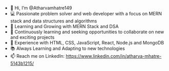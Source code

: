 - 👋 Hi, I’m @Atharvamhatre149 
- 💻 Passionate problem solver and web developer with a focus on MERN stack and data structures and algorithms
- 🌱 Learning and Growing with MERN Stack and DSA
- 💬 Continuously learning and seeking opportunities to collaborate on new and exciting projects
- 💼 Experience with HTML, CSS, JavaScript, React, Node.js and MongoDB
- 📚 Always Learning and Adapting to new technologies
- 📫 Reach me on LinkedIn: https://www.linkedin.com/in/atharva-mhatre-5143b1215/

<!---
Atharvamhatre149/Atharvamhatre149 is a ✨ special ✨ repository because its `README.md` (this file) appears on your GitHub profile.
You can click the Preview link to take a look at your changes.
--->
